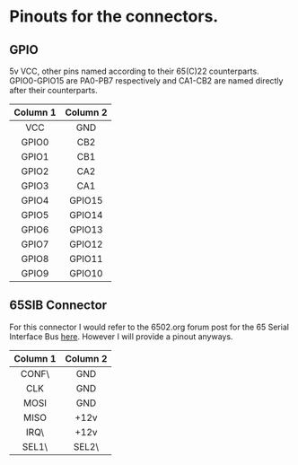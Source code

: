 # Pinouts for the connectors.

## GPIO

5v VCC, other pins named according to their 65(C)22 counterparts.  
GPIO0-GPIO15 are PA0-PB7 respectively and CA1-CB2 are named directly after their counterparts.

| Column 1 | Column 2 |
| :---: | :---: |
| VCC | GND |
| GPIO0 | CB2 |
| GPIO1 | CB1 |
| GPIO2 | CA2 |
| GPIO3 | CA1 |
| GPIO4 | GPIO15 |
| GPIO5 | GPIO14 |
| GPIO6 | GPIO13 |
| GPIO7 | GPIO12 |
| GPIO8 | GPIO11 |
| GPIO9 | GPIO10 |

## 65SIB Connector

For this connector I would refer to the 6502.org forum post for the 65 Serial Interface Bus [here](http://forum.6502.org/viewtopic.php?p=10957#p10957). However I will provide a pinout anyways.

| Column 1 | Column 2 |
| :---: | :---: |
| CONF\ | GND |
| CLK | GND |
| MOSI | GND |
| MISO | +12v |
| IRQ\ | +12v |
| SEL1\ | SEL2\ |
